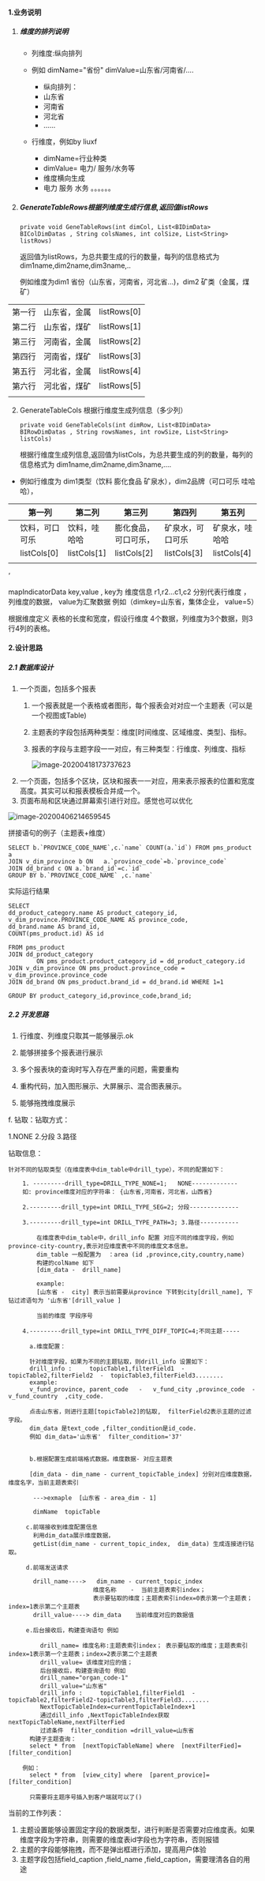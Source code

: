 #### 1.业务说明


1. ##### 维度的排列说明

    * 列维度:纵向排列    
    * 例如 dimName="省份" dimValue=山东省/河南省/....
        + 纵向排列：    
        + 山东省
        + 河南省
        + 河北省
        + ......

     * 行维度，例如by liuxf
         * dimName=行业种类
         * dimValue= 电力/ 服务/水务等
         * 维度横向生成
         * 电力 服务   水务   。。。。。。

2. ##### GenerateTableRows根据列维度生成行信息,返回值listRows<String>

   ```
   private void GeneTableRows(int dimCol, List<BIDimData> BIColDimDatas , String colsNames, int colSize, List<String> listRows)
   ```

   返回值为listRows，为总共要生成的行的数量，每列的信息格式为  dim1name,dim2name,dim3name,..

   例如维度为dim1 省份（山东省，河南省，河北省...)，dim2 矿类（金属，煤矿）

|        |              |                     |
| ------ | ------------ | ------------------- |
| 第一行 | 山东省，金属 | listRows<String>[0] |
| 第二行 | 山东省，煤矿 | listRows<String>[1] |
| 第三行 | 河南省，金属 | listRows<String>[2] |
| 第四行 | 河南省，煤矿 | listRows<String>[3] |
| 第五行 | 河北省，金属 | listRows<String>[4] |
| 第六行 | 河北省，煤矿 | listRows<String>[5] |
|        |              |                     |



2. GenerateTableCols 根据行维度生成列信息（多少列）

   ```
   private void GeneTableCols(int dimRow, List<BIDimData> BIRowDimDatas , String rowsNames, int rowSize, List<String> listCols)
   ```

   根据行维度生成列信息,返回值为listCols，为总共要生成的列的数量，每列的信息格式为  dim1name,dim2name,dim3name,....

* 例如行维度为 dim1类型（饮料 膨化食品 矿泉水），dim2品牌（可口可乐 哇哈哈），

|      | 第一列         | 第二列       | 第三列               | 第四列           | 第五列         |
| ---- | -------------- | ------------ | -------------------- | ---------------- | -------------- |
|      | 饮料，可口可乐 | 饮料，哇哈哈 | 膨化食品，可口可乐， | 矿泉水，可口可乐 | 矿泉水，哇哈哈 |
|      | listCols[0]    | listCols[1]  | listCols[2]          | listCols[3]      | listCols[4]    |
|      |                |              |                      |                  |                |

‘

mapIndicatorData   key,value ,
key为 维度信息   r1,r2...c1,c2   分别代表行维度 ，列维度的数据，
value为汇聚数据
例如（dimkey=山东省，集体企业，  value=5）


根据维度定义 表格的长度和宽度，假设行维度 4个数据，列维度为3个数据，则3行4列的表格。

#### 2.设计思路

##### 2.1 数据库设计

1. 一个页面，包括多个报表
   1. 一个报表就是一个表格或者图形，每个报表会对对应一个主题表（可以是一个视图或Table)
   
   2. 主题表的字段包括两种类型：维度[时间维度、区域维度、类型]、指标。
   
   3. 报表的字段与主题字段一一对应，有三种类型：行维度、列维度、指标
   
      ![image-20200418173737623](img/image-20200418173737623.png)
2. 一个页面，包括多个区块，区块和报表一一对应，用来表示报表的位置和宽度高度。其实可以和报表模板合并成一个。
3. 页面布局和区块通过屏幕索引进行对应。感觉也可以优化



![image-20200406214659545](img/image-20200406214659545.png)

拼接语句的例子（主题表+维度）

```
SELECT b.`PROVINCE_CODE_NAME`,c.`name` COUNT(a.`id`) FROM pms_product a  
JOIN v_dim_province b ON   a.`province_code`=b.`province_code`
JOIN dd_brand c ON a.`brand_id`=c.`id`
GROUP BY b.`PROVINCE_CODE_NAME` ,c.`name`
```



实际运行结果

```
SELECT 
dd_product_category.name AS product_category_id,
v_dim_province.PROVINCE_CODE_NAME AS province_code,
dd_brand.name AS brand_id, 
COUNT(pms_product.id) AS id 

FROM pms_product   
JOIN dd_product_category 
		ON pms_product.product_category_id = dd_product_category.id
JOIN v_dim_province ON pms_product.province_code = v_dim_province.province_code
JOIN dd_brand ON pms_product.brand_id = dd_brand.id WHERE 1=1 

GROUP BY product_category_id,province_code,brand_id;
```



##### 2.2 开发思路

1. 行维度、列维度只取其一能够展示.ok

1. 能够拼接多个报表进行展示
2. 多个报表块的查询时写入存在严重的问题，需要重构
3. 重构代码，加入图形展示、大屏展示、混合图表展示。
4. 能够拖拽维度展示

f. 钻取：钻取方式：

1.NONE
2.分段
3.路径

钻取信息：

	针对不同的钻取类型（在维度表中dim_table中drill_type），不同的配置如下：
	
	    1. ---------drill_type=DRILL_TYPE_NONE=1;   NONE-------------
		如: province维度对应的字符串： {山东省,河南省，河北省，山西省}
	
		2.---------drill_type=int DRILL_TYPE_SEG=2; 分段--------------
	
		3.---------drill_type=int DRILL_TYPE_PATH=3; 3.路径-----------
	
			在维度表中dim_table中，drill_info 配置 对应不同的维度字段，例如 province-city-country,表示对应维度表中不同的维度文本信息。
			dim_table 一般配置为  ：area (id ,province,city,country,name)
			构建的colName 如下
			[dim_data -  drill_name]
	
			example:
			[山东省 -  city] 表示当前需要从province 下转到city[drill_name], 下钻过滤语句为 '山东省'[drill_value ]
	
			当前的维度 字段序号
	
		4.---------drill_type=int DRILL_TYPE_DIFF_TOPIC=4;不同主题-----
	
		  a.维度配置：
	
		  针对维度字段，如果为不同的主题钻取，则drill_info 设置如下：
		  drill_info :     topicTable1,filterField1  -  topicTable2,filterField2  -  topicTable3,filterField3........
		  example:
		  v_fund_province, parent_code   -   v_fund_city ,province_code  -  v_fund_country  ,city_code.
	
		  点击山东省，则进行主题[topicTable2]的钻取,  filterField2表示主题的过滤字段。
		  dim_data 是text_code ,filter_condition是id_code.
		  例如 dim_data='山东省'  filter_condition='37'


		  b.根据配置生成前端格式数据。维度数据- 对应主题表
	
		  [dim_data - dim_name - current_topicTable_index] 分别对应维度数据，维度名字，当前主题表索引
	
		   --->exmaple  [山东省 - area_dim - 1]
	
		   dimName  topicTable
	
		 c.前端接收到维度配置信息
		   利用dim_data展示维度数据，
		   getList(dim_name - current_topic_index,  dim_data) 生成连接进行钻取。
	
		 d.前端发送请求
	
		   drill_name---->   dim_name - current_topic_index
		   					维度名称    -  当前主题表索引index；
		   					表示要钻取的维度；主题表索引index=0表示第一个主题表；index=1表示第二个主题表
		   drill_value----> dim_data    当前维度对应的数据值
	
	     e.后台接收后，构建查询语句 例如
	     
	 		 drill_name= 维度名称:主题表索引index； 表示要钻取的维度；主题表索引index=1表示第一个主题表；index=2表示第二个主题表
			 drill_value= 该维度对应的值；						 
			 后台接收后，构建查询语句 例如
			 drill_name="organ_code-1"
			 drill_value="山东省"			
		     drill_info :     topicTable1,filterField1  -  topicTable2,filterField2-topicTable3,filterField3........
			 NextTopicTableIndex=currentTopicTableIndex+1
			 通过dill_info ,NextTopicTableIndex获取  nextTopicTableName,nextFilterFied
			 过滤条件  filter_condition =drill_value=山东省
		  构建子主题查询：
		  select * from  [nextTopicTableName] where  [nextFilterFied]=[filter_condition]
	
		例如：
		  select * from  [view_city] where  [parent_provice]=[filter_condition]
	
		  只需要将主题序号插入到客户端就可以了()


当前的工作列表：
1. 主题设置能够设置固定字段的数据类型，进行判断是否需要对应维度表。如果维度字段为字符串，则需要的维度表id字段也为字符串，否则报错
2. 主题的字段能够拖拽，而不是弹出框进行添加，提高用户体验
3. 主题字段包括field_caption ,field_name ,field_caption，需要理清各自的用途
